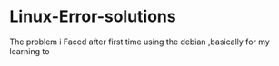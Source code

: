 # Linux-Error-solutions
The problem i Faced after first time using the debian ,basically for my learning to 
